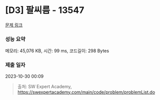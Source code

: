 # [D3] 팔씨름 - 13547 

[문제 링크](https://swexpertacademy.com/main/code/problem/problemDetail.do?contestProbId=AX6PP9G6p1sDFAS9) 

### 성능 요약

메모리: 45,076 KB, 시간: 99 ms, 코드길이: 298 Bytes

### 제출 일자

2023-10-30 00:09



> 출처: SW Expert Academy, https://swexpertacademy.com/main/code/problem/problemList.do